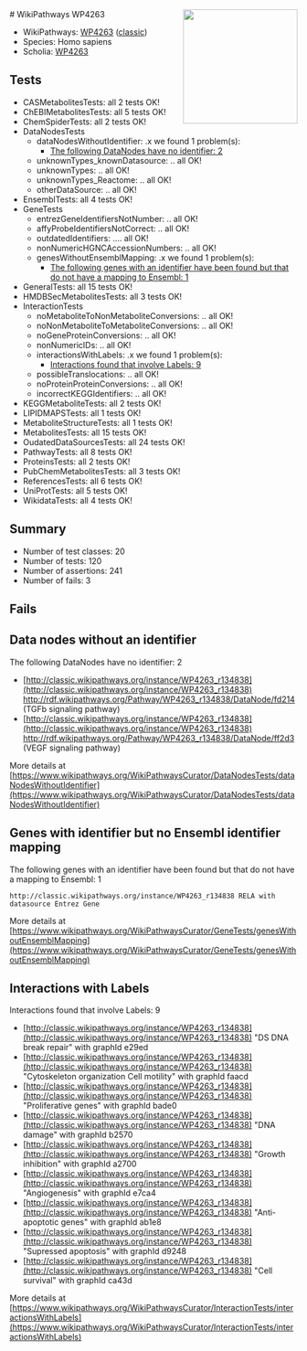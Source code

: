 <img style="float: right; width: 200px" src="https://upload.wikimedia.org/wikipedia/commons/thumb/8/83/Wplogo_with_text_500.png/640px-Wplogo_with_text_500.png" />
# WikiPathways WP4263

* WikiPathways: [WP4263](https://wikipathways.org/pathways/WP4263) ([classic](https://classic.wikipathways.org/instance/WP4263))
* Species: Homo sapiens
* Scholia: [WP4263](https://scholia.toolforge.org/wikipathways/WP4263)
## Tests
* CASMetabolitesTests: all 2 tests OK!
* ChEBIMetabolitesTests: all 5 tests OK!
* ChemSpiderTests: all 2 tests OK!
* DataNodesTests
    * dataNodesWithoutIdentifier: .x we found 1 problem(s):
        * [The following DataNodes have no identifier: 2](#d2d32fa1)
    * unknownTypes_knownDatasource: .. all OK!
    * unknownTypes: .. all OK!
    * unknownTypes_Reactome: .. all OK!
    * otherDataSource: .. all OK!
* EnsemblTests: all 4 tests OK!
* GeneTests
    * entrezGeneIdentifiersNotNumber: .. all OK!
    * affyProbeIdentifiersNotCorrect: .. all OK!
    * outdatedIdentifiers: .... all OK!
    * nonNumericHGNCAccessionNumbers: .. all OK!
    * genesWithoutEnsemblMapping: .x we found 1 problem(s):
        * [The following genes with an identifier have been found but that do not have a mapping to Ensembl: 1](#40286d83)
* GeneralTests: all 15 tests OK!
* HMDBSecMetabolitesTests: all 3 tests OK!
* InteractionTests
    * noMetaboliteToNonMetaboliteConversions: .. all OK!
    * noNonMetaboliteToMetaboliteConversions: .. all OK!
    * noGeneProteinConversions: .. all OK!
    * nonNumericIDs: .. all OK!
    * interactionsWithLabels: .x we found 1 problem(s):
        * [Interactions found that involve Labels: 9](#630d2680)
    * possibleTranslocations: .. all OK!
    * noProteinProteinConversions: .. all OK!
    * incorrectKEGGIdentifiers: .. all OK!
* KEGGMetaboliteTests: all 2 tests OK!
* LIPIDMAPSTests: all 1 tests OK!
* MetaboliteStructureTests: all 1 tests OK!
* MetabolitesTests: all 15 tests OK!
* OudatedDataSourcesTests: all 24 tests OK!
* PathwayTests: all 8 tests OK!
* ProteinsTests: all 2 tests OK!
* PubChemMetabolitesTests: all 3 tests OK!
* ReferencesTests: all 6 tests OK!
* UniProtTests: all 5 tests OK!
* WikidataTests: all 4 tests OK!


## Summary

* Number of test classes: 20
* Number of tests: 120
* Number of assertions: 241
* Number of fails: 3

## Fails

<a name="d2d32fa1" />

## Data nodes without an identifier

The following DataNodes have no identifier: 2

* [http://classic.wikipathways.org/instance/WP4263_r134838](http://classic.wikipathways.org/instance/WP4263_r134838) http://rdf.wikipathways.org/Pathway/WP4263_r134838/DataNode/fd214 (TGFb signaling
pathway)
* [http://classic.wikipathways.org/instance/WP4263_r134838](http://classic.wikipathways.org/instance/WP4263_r134838) http://rdf.wikipathways.org/Pathway/WP4263_r134838/DataNode/ff2d3 (VEGF signaling
pathway)


More details at [https://www.wikipathways.org/WikiPathwaysCurator/DataNodesTests/dataNodesWithoutIdentifier](https://www.wikipathways.org/WikiPathwaysCurator/DataNodesTests/dataNodesWithoutIdentifier)

<a name="40286d83" />

## Genes with identifier but no Ensembl identifier mapping

The following genes with an identifier have been found but that do not have a mapping to Ensembl: 1
```
http://classic.wikipathways.org/instance/WP4263_r134838 RELA with datasource Entrez Gene
```

More details at [https://www.wikipathways.org/WikiPathwaysCurator/GeneTests/genesWithoutEnsemblMapping](https://www.wikipathways.org/WikiPathwaysCurator/GeneTests/genesWithoutEnsemblMapping)

<a name="630d2680" />

## Interactions with Labels

Interactions found that involve Labels: 9

* [http://classic.wikipathways.org/instance/WP4263_r134838](http://classic.wikipathways.org/instance/WP4263_r134838) "DS DNA break repair" with graphId e29ed
* [http://classic.wikipathways.org/instance/WP4263_r134838](http://classic.wikipathways.org/instance/WP4263_r134838) "Cytoskeleton organization
Cell motility" with graphId faacd
* [http://classic.wikipathways.org/instance/WP4263_r134838](http://classic.wikipathways.org/instance/WP4263_r134838) "Proliferative genes" with graphId bade0
* [http://classic.wikipathways.org/instance/WP4263_r134838](http://classic.wikipathways.org/instance/WP4263_r134838) "DNA damage" with graphId b2570
* [http://classic.wikipathways.org/instance/WP4263_r134838](http://classic.wikipathways.org/instance/WP4263_r134838) "Growth inhibition" with graphId a2700
* [http://classic.wikipathways.org/instance/WP4263_r134838](http://classic.wikipathways.org/instance/WP4263_r134838) "Angiogenesis" with graphId e7ca4
* [http://classic.wikipathways.org/instance/WP4263_r134838](http://classic.wikipathways.org/instance/WP4263_r134838) "Anti-apoptotic 
genes" with graphId ab1e8
* [http://classic.wikipathways.org/instance/WP4263_r134838](http://classic.wikipathways.org/instance/WP4263_r134838) "Supressed 
apoptosis" with graphId d9248
* [http://classic.wikipathways.org/instance/WP4263_r134838](http://classic.wikipathways.org/instance/WP4263_r134838) "Cell survival" with graphId ca43d


More details at [https://www.wikipathways.org/WikiPathwaysCurator/InteractionTests/interactionsWithLabels](https://www.wikipathways.org/WikiPathwaysCurator/InteractionTests/interactionsWithLabels)

